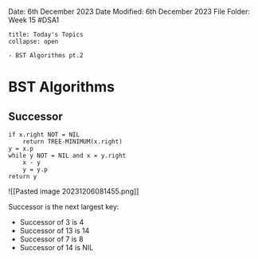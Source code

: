 Date: 6th December 2023
Date Modified: 6th December 2023
File Folder: Week 15
#DSA1

```ad-abstract
title: Today's Topics
collapse: open

- BST Algorithms pt.2 

```

# BST Algorithms

## Successor

```
if x.right NOT = NIL
	return TREE-MINIMUM(x.right)
y = x.p
while y NOT = NIL and x = y.right
	x - y
	y = y.p
return y
```

![[Pasted image 20231206081455.png]]

Successor is the next largest key:
- Successor of 3 is 4
- Successor of 13 is 14
- Successor of 7 is 8
- Successor of 14 is NIL